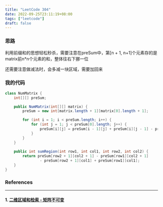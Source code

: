 ```yaml
---
title: "LeetCode 304"
date: 2022-09-25T23:11:19+08:00
tags: ["leetcode"]
draft: false
---
```


### 思路

利用前缀和的思想轻松秒杀，需要注意在preSum中，第[n + 1, n+1]个元素存的是matrix前n*n个元素的和，整体往右下挪一位

还需要注意做减法时，会多减一块区域，需要加回来

### 我的代码

```java
class NumMatrix {
    int[][] preSum;

    public NumMatrix(int[][] matrix) {
        preSum = new int[matrix.length + 1][matrix[0].length + 1];

        for (int i = 1; i < preSum.length; i++) {
            for (int j = 1; j < preSum[0].length; j++) {
                preSum[i][j] = preSum[i - 1][j] + preSum[i][j - 1] - preSum[i - 1][j - 1] + matrix[i - 1][j - 1];
            }
        }
    }
    
    public int sumRegion(int row1, int col1, int row2, int col2) {
        return preSum[row2 + 1][col2 + 1] - preSum[row1][col2 + 1]
                - preSum[row2 + 1][col1] + preSum[row1][col1];
    }
}
```

### References

---

#### 1. [二维区域和检索 - 矩阵不可变](https://leetcode.cn/problems/range-sum-query-2d-immutable/)
